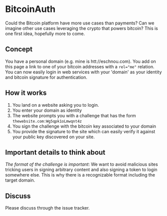 BitcoinAuth
===========

Could the Bitcoin platform have more use cases than payments? Can we imagine other use cases
leveraging the crypto that powers bitcoin? This is one first idea, hopefully more to come.

Concept
-------

You have a personal domain (e.g. mine is htt://eschnou.com). You add on this page a link to one
of your bitcoin addresses with a `rel="me"` relation. You can now easily login in web services
with your 'domain' as your identity and bitcoin signature for authentication.

How it works
------------

1. You land on a website asking you to login.
2. You enter your domain as identity
3. The website prompts you with a challenge that has the form `thewebsite.com:Wg5qpk1oLmwqnt4z`
4. You sign the challenge with the bitcoin key associated to your domain
5. You provide the signature to the site which can easily verify it against your public key discovered on your site.

Important details to think about
--------------------------------

*The format of the challenge is important*: We want to avoid malicious sites tricking users in signing 
arbitrary content and also signing a token to login somewhere else. This is why there is a recognizable
format including the target domain.

Discuss
-------

Please discuss through the issue tracker.




